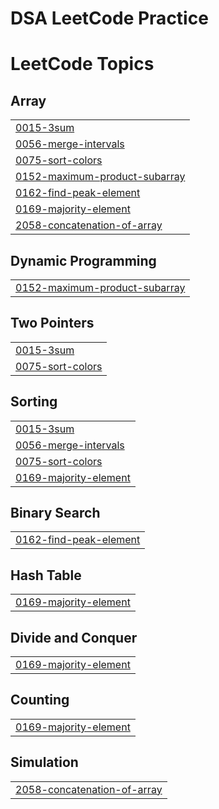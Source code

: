 # DSA LeetCode Practice
<!---LeetCode Topics Start-->
# LeetCode Topics
## Array
|  |
| ------- |
| [0015-3sum](https://github.com/AbhishekGupta-developer/dsa-leetcode-practice/tree/master/0015-3sum) |
| [0056-merge-intervals](https://github.com/AbhishekGupta-developer/dsa-leetcode-practice/tree/master/0056-merge-intervals) |
| [0075-sort-colors](https://github.com/AbhishekGupta-developer/dsa-leetcode-practice/tree/master/0075-sort-colors) |
| [0152-maximum-product-subarray](https://github.com/AbhishekGupta-developer/dsa-leetcode-practice/tree/master/0152-maximum-product-subarray) |
| [0162-find-peak-element](https://github.com/AbhishekGupta-developer/dsa-leetcode-practice/tree/master/0162-find-peak-element) |
| [0169-majority-element](https://github.com/AbhishekGupta-developer/dsa-leetcode-practice/tree/master/0169-majority-element) |
| [2058-concatenation-of-array](https://github.com/AbhishekGupta-developer/dsa-leetcode-practice/tree/master/2058-concatenation-of-array) |
## Dynamic Programming
|  |
| ------- |
| [0152-maximum-product-subarray](https://github.com/AbhishekGupta-developer/dsa-leetcode-practice/tree/master/0152-maximum-product-subarray) |
## Two Pointers
|  |
| ------- |
| [0015-3sum](https://github.com/AbhishekGupta-developer/dsa-leetcode-practice/tree/master/0015-3sum) |
| [0075-sort-colors](https://github.com/AbhishekGupta-developer/dsa-leetcode-practice/tree/master/0075-sort-colors) |
## Sorting
|  |
| ------- |
| [0015-3sum](https://github.com/AbhishekGupta-developer/dsa-leetcode-practice/tree/master/0015-3sum) |
| [0056-merge-intervals](https://github.com/AbhishekGupta-developer/dsa-leetcode-practice/tree/master/0056-merge-intervals) |
| [0075-sort-colors](https://github.com/AbhishekGupta-developer/dsa-leetcode-practice/tree/master/0075-sort-colors) |
| [0169-majority-element](https://github.com/AbhishekGupta-developer/dsa-leetcode-practice/tree/master/0169-majority-element) |
## Binary Search
|  |
| ------- |
| [0162-find-peak-element](https://github.com/AbhishekGupta-developer/dsa-leetcode-practice/tree/master/0162-find-peak-element) |
## Hash Table
|  |
| ------- |
| [0169-majority-element](https://github.com/AbhishekGupta-developer/dsa-leetcode-practice/tree/master/0169-majority-element) |
## Divide and Conquer
|  |
| ------- |
| [0169-majority-element](https://github.com/AbhishekGupta-developer/dsa-leetcode-practice/tree/master/0169-majority-element) |
## Counting
|  |
| ------- |
| [0169-majority-element](https://github.com/AbhishekGupta-developer/dsa-leetcode-practice/tree/master/0169-majority-element) |
## Simulation
|  |
| ------- |
| [2058-concatenation-of-array](https://github.com/AbhishekGupta-developer/dsa-leetcode-practice/tree/master/2058-concatenation-of-array) |
<!---LeetCode Topics End-->